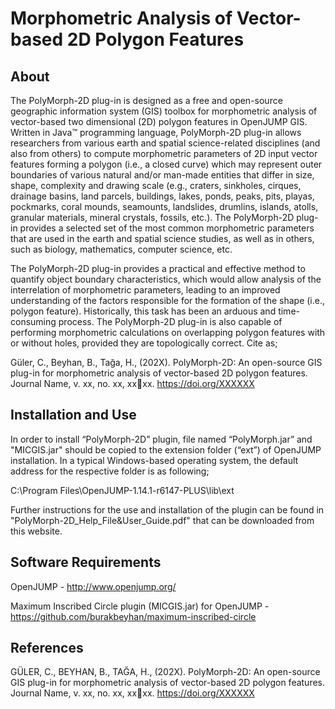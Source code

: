 # Morphometric Analysis of Vector-based 2D Polygon Features

## About

The PolyMorph-2D plug-in is designed as a free and open-source geographic information system (GIS) toolbox for morphometric analysis of vector-based two dimensional (2D) polygon features in OpenJUMP GIS. Written in Java™ programming language, PolyMorph-2D plug-in allows researchers from various earth and spatial science-related disciplines (and also from others) to compute morphometric parameters of 2D input vector features forming a polygon (i.e., a closed curve) which may represent outer boundaries of various natural and/or man-made entities that differ in size, shape, complexity and drawing scale (e.g., craters, sinkholes, cirques, drainage basins, land parcels, buildings, lakes, ponds, peaks, pits, playas, pockmarks, coral mounds, seamounts, landslides, drumlins, islands, atolls, granular materials, mineral crystals, fossils, etc.). The PolyMorph-2D plug-in provides a selected set of the most common morphometric parameters that are used in the earth and spatial science studies, as well as in others, such as biology, mathematics, computer science, etc.

The PolyMorph-2D plug-in provides a practical and effective method to quantify object boundary characteristics, which would allow analysis of the interrelation of morphometric parameters, leading to an improved understanding of the factors responsible for the formation of the shape (i.e., polygon feature). Historically, this task has been an arduous and time-consuming process. The PolyMorph-2D plug-in is also capable of performing morphometric calculations on overlapping polygon features with or without holes, provided they are topologically correct. Cite as;

Güler, C., Beyhan, B., Tağa, H., (202X). PolyMorph-2D: An open-source GIS plug-in for morphometric analysis of vector-based 2D polygon features. Journal Name, v. xx, no. xx, xxxx. https://doi.org/XXXXXX

## Installation and Use
In order to install “PolyMorph-2D” plugin, file named “PolyMorph.jar” and "MICGIS.jar" should be copied to the extension folder (“ext”) of OpenJUMP installation. In a typical Windows-based operating system, the default address for the respective folder is as following;

C:\Program Files\OpenJUMP-1.14.1-r6147-PLUS\lib\ext

Further instructions for the use and installation of the plugin can be found in "PolyMorph-2D_Help_File&User_Guide.pdf" that can be downloaded from this website.

## Software Requirements
OpenJUMP - http://www.openjump.org/

Maximum Inscribed Circle plugin (MICGIS.jar) for OpenJUMP - https://github.com/burakbeyhan/maximum-inscribed-circle

## References

GÜLER, C., BEYHAN, B., TAĞA, H., (202X). PolyMorph-2D: An open-source GIS plug-in for morphometric analysis of vector-based 2D polygon features. Journal Name, v. xx, no. xx, xxxx. https://doi.org/XXXXXX
